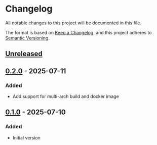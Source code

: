 # Changelog

All notable changes to this project will be documented in this file.

The format is based on [Keep a Changelog](https://keepachangelog.com/en/1.0.0/),
and this project adheres to [Semantic Versioning](https://semver.org/spec/v2.0.0.html).

## [Unreleased]

## [0.2.0] - 2025-07-11

### Added

- Add support for multi-arch build and docker image

## [0.1.0] - 2025-07-10

### Added

- Initial version

[Unreleased]: https://github.com/TheoBrigitte/mcp-time/compare/v0.2.0...HEAD
[0.2.0]: https://github.com/TheoBrigitte/mcp-time/compare/v0.1.0...v0.2.0
[0.1.0]: https://github.com/TheoBrigitte/mcp-time/releases/tag/v0.1.0

